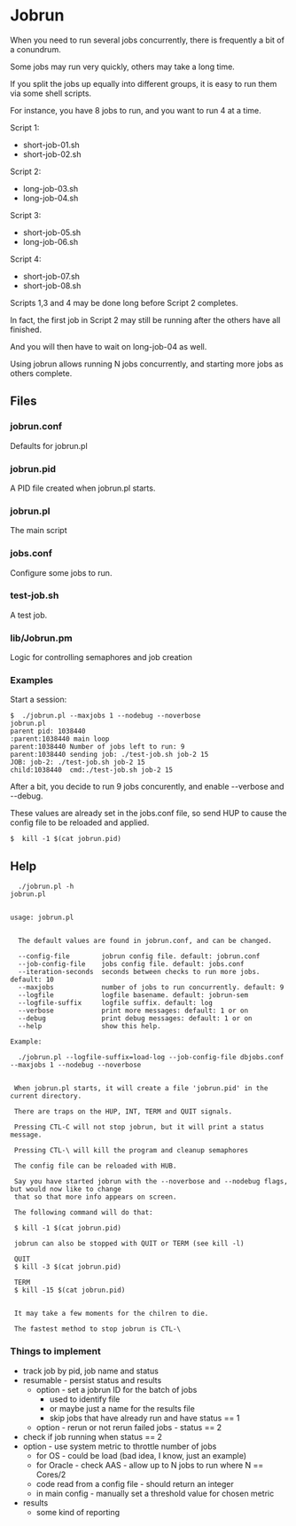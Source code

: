 
Jobrun
======

When you need to run several jobs concurrently, there is frequently a bit of a conundrum.

Some jobs may run very quickly, others may take a long time.

If you split the jobs up equally into different groups, it is easy to run them via some shell scripts.

For instance, you have 8 jobs to run, and you want to run 4 at a time.

Script 1:
- short-job-01.sh
- short-job-02.sh

Script 2:
- long-job-03.sh
- long-job-04.sh

Script 3:
- short-job-05.sh
- long-job-06.sh

Script 4:
- short-job-07.sh
- short-job-08.sh


Scripts 1,3 and 4 may be done long before Script 2 completes.

In fact, the first job in Script 2 may still be running after the others have all finished.

And you will then have to wait on long-job-04 as well.

Using jobrun allows running N jobs concurrently, and starting more jobs as others complete.


## Files

### jobrun.conf

Defaults for jobrun.pl

### jobrun.pid

A PID file created when jobrun.pl starts.

### jobrun.pl

The main script

### jobs.conf

Configure some jobs to run.

### test-job.sh

A test job.

### lib/Jobrun.pm

Logic for controlling semaphores and job creation

### Examples

Start a session:

```text
$  ./jobrun.pl --maxjobs 1 --nodebug --noverbose
jobrun.pl
parent pid: 1038440
:parent:1038440 main loop
parent:1038440 Number of jobs left to run: 9
parent:1038440 sending job: ./test-job.sh job-2 15
JOB: job-2: ./test-job.sh job-2 15
child:1038440  cmd:./test-job.sh job-2 15
```

After a bit, you decide to run 9 jobs concurently, and enable --verbose and --debug.

These values are already set in the jobs.conf file, so send HUP to cause the config file to be reloaded and applied.

```text
$  kill -1 $(cat jobrun.pid)
```

## Help

```text
  ./jobrun.pl -h
jobrun.pl


usage: jobrun.pl


  The default values are found in jobrun.conf, and can be changed.

  --config-file        jobrun config file. default: jobrun.conf
  --job-config-file    jobs config file. default: jobs.conf
  --iteration-seconds  seconds between checks to run more jobs. default: 10
  --maxjobs            number of jobs to run concurrently. default: 9
  --logfile            logfile basename. default: jobrun-sem
  --logfile-suffix     logfile suffix. default: log
  --verbose            print more messages: default: 1 or on
  --debug              print debug messages: default: 1 or on
  --help               show this help.

Example:

  ./jobrun.pl --logfile-suffix=load-log --job-config-file dbjobs.conf --maxjobs 1 --nodebug --noverbose


 When jobrun.pl starts, it will create a file 'jobrun.pid' in the current directory.

 There are traps on the HUP, INT, TERM and QUIT signals.

 Pressing CTL-C will not stop jobrun, but it will print a status message.

 Pressing CTL-\ will kill the program and cleanup semaphores

 The config file can be reloaded with HUB.

 Say you have started jobrun with the --noverbose and --nodebug flags, but would now like to change
 that so that more info appears on screen.

 The following command will do that:

 $ kill -1 $(cat jobrun.pid)

 jobrun can also be stopped with QUIT or TERM (see kill -l)

 QUIT
 $ kill -3 $(cat jobrun.pid)

 TERM
 $ kill -15 $(cat jobrun.pid)


 It may take a few moments for the chilren to die.

 The fastest method to stop jobrun is CTL-\
```

### Things to implement

- track job by pid, job name and status
- resumable - persist status and results
  - option - set a jobrun ID for the batch of jobs
    - used to identify file
	 - or maybe just a name for the results file
	 - skip jobs that have already run and have status == 1
  - option - rerun or not rerun failed jobs - status == 2
- check if job running when status == 2
- option - use system metric to throttle number of jobs
  - for OS - could be load (bad idea, I know, just an example)
  - for Oracle - check AAS - allow up to N jobs to run where N == Cores/2
  - code read from a config file - should return an integer
  - in main config - manually set a threshold value for chosen metric
- results
  - some kind of reporting


